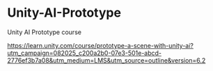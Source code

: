 # Unity-AI-Prototype
Unity AI Prototype course 

https://learn.unity.com/course/prototype-a-scene-with-unity-ai?utm_campaign=082025_c200a2b0-07e3-501e-abcd-2776ef3b7a08&utm_medium=LMS&utm_source=outline&version=6.2
